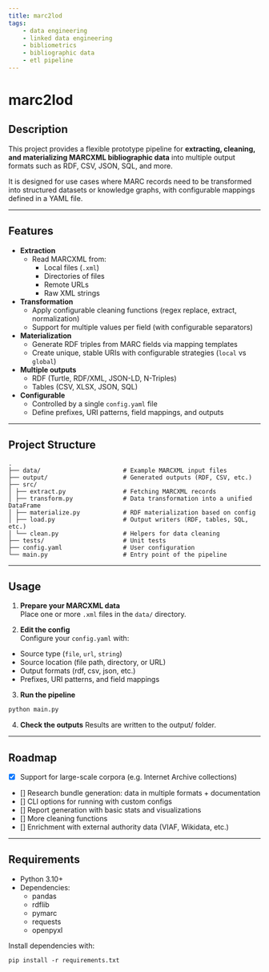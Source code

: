 ```yaml
---
title: marc2lod
tags:
    - data engineering
    - linked data engineering
    - bibliometrics
    - bibliographic data
    - etl pipeline
---
```


# marc2lod

## Description

This project provides a flexible prototype pipeline for **extracting, cleaning, and materializing MARCXML bibliographic data** into multiple output formats such as RDF, CSV, JSON, SQL, and more.  

It is designed for use cases where MARC records need to be transformed into structured datasets or knowledge graphs, with configurable mappings defined in a YAML file.

---

## Features

- **Extraction**
  - Read MARCXML from:
    - Local files (`.xml`)
    - Directories of files
    - Remote URLs
    - Raw XML strings
- **Transformation**
  - Apply configurable cleaning functions (regex replace, extract, normalization)
  - Support for multiple values per field (with configurable separators)
- **Materialization**
  - Generate RDF triples from MARC fields via mapping templates
  - Create unique, stable URIs with configurable strategies (`local` vs `global`)
- **Multiple outputs**
  - RDF (Turtle, RDF/XML, JSON-LD, N-Triples)
  - Tables (CSV, XLSX, JSON, SQL)
- **Configurable**
  - Controlled by a single `config.yaml` file
  - Define prefixes, URI patterns, field mappings, and outputs

---

## Project Structure

```
.
├── data/                       # Example MARCXML input files
├── output/                     # Generated outputs (RDF, CSV, etc.)
├── src/
│ ├── extract.py                # Fetching MARCXML records
│ ├── transform.py              # Data transformation into a unified DataFrame
│ ├── materialize.py            # RDF materialization based on config
│ ├── load.py                   # Output writers (RDF, tables, SQL, etc.)
│ └── clean.py                  # Helpers for data cleaning
├── tests/                      # Unit tests
├── config.yaml                 # User configuration
└── main.py                     # Entry point of the pipeline
```

---

## Usage

1. **Prepare your MARCXML data**  
Place one or more `.xml` files in the `data/` directory.

2. **Edit the config**  
Configure your `config.yaml` with:
- Source type (`file`, `url`, `string`)
- Source location (file path, directory, or URL)
- Output formats (rdf, csv, json, etc.)
- Prefixes, URI patterns, and field mappings

3. **Run the pipeline**

```bash
python main.py
```

4. **Check the outputs**
Results are written to the output/ folder.

---

## Roadmap

- [x] Support for large-scale corpora (e.g. Internet Archive collections)
- [] Research bundle generation: data in multiple formats + documentation
- [] CLI options for running with custom configs
- [] Report generation with basic stats and visualizations
- [] More cleaning functions
- [] Enrichment with external authority data (VIAF, Wikidata, etc.)


---

## Requirements

* Python 3.10+
* Dependencies:
  - pandas
  - rdflib
  - pymarc
  - requests
  - openpyxl

Install dependencies with:
```
pip install -r requirements.txt
```